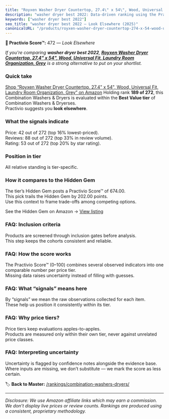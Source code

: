 ```yaml
---
title: "Royxen Washer Dryer Countertop, 27.4\" x 54\", Wood, Universal Fit, Laundry Room Organization, Grey"
description: "washer dryer best 2022: Data-driven ranking using the Practivio Score™. Positioned by quality, value, demand, findability, momentum."
keywords: ["washer dryer best 2022"]
seo_title: "washer dryer best 2022 — Look Elsewhere (2025)"
canonicalURL: "/products/royxen-washer-dryer-countertop-274-x-54-wood-universal-fit-laundry-room-organization-grey-B0DP6RJBS8/"
---
```


**🚫 Practivio Score™:** 472 — _Look Elsewhere_


*If you're comparing **washer dryer best 2022**, **[Royxen Washer Dryer Countertop, 27.4" x 54", Wood, Universal Fit, Laundry Room Organization, Grey](https://www.amazon.com/dp/B0DP6RJBS8?tag=practivio-20)** is a strong alternative to put on your shortlist.*
### Quick take
[Shop “Royxen Washer Dryer Countertop, 27.4" x 54", Wood, Universal Fit, Laundry Room Organization, Grey” on Amazon](https://www.amazon.com/dp/B0DP6RJBS8?tag=practivio-20)
Holding rank **189 of 272**, this Combination Washers & Dryers is evaluated within the **Best Value tier** of Combination Washers & Dryerses.  
Practivio suggests you **look elsewhere**.

### What the signals indicate
Price: 42 out of 272 (top 16% lowest-priced).  
Reviews: 88 out of 272 (top 33% in review volume).  
Rating: 53 out of 272 (top 20% by star rating).  

### Position in tier
All relative standing is tier-specific.

### How it compares to the Hidden Gem
The tier’s Hidden Gem posts a Practivio Score™ of 674.00.  
This pick trails the Hidden Gem by 202.00 points.  
Use this context to frame trade-offs among competing options.  

See the Hidden Gem on Amazon → [View listing](https://www.amazon.com/dp/B01ALBMIEI?tag=practivio-20)

### FAQ: Inclusion criteria
Products are screened through inclusion gates before analysis.  
This step keeps the cohorts consistent and reliable.

### FAQ: How the score works
The Practivio Score™ (0–100) combines several observed indicators into one comparable number per price tier.  
Missing data raises uncertainty instead of filling with guesses.

### FAQ: What “signals” means here
By “signals” we mean the raw observations collected for each item.  
These help us position it consistently within its tier.

### FAQ: Why price tiers?
Price tiers keep evaluations apples-to-apples.  
Products are measured only within their own tier, never against unrelated price classes.

### FAQ: Interpreting uncertainty
Uncertainty is flagged by confidence notes alongside the evidence base.  
Where inputs are missing, we don’t substitute — we mark the score as less certain.


🏷️ **Back to Master:** [/rankings/combination-washers-dryers/](/rankings/combination-washers-dryers/)

---
_Disclosure: We use Amazon affiliate links which may earn a commission. We don’t display live prices or review counts. Rankings are produced using a consistent, proprietary methodology._
